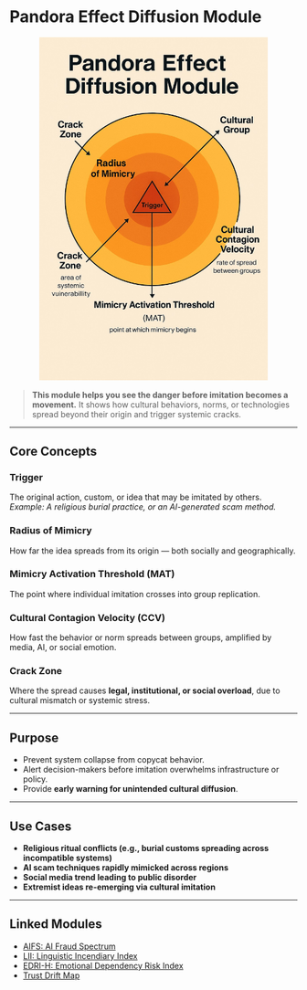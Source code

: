 # Pandora Effect Diffusion Module

<!-- B. GitHub repo 預覽用：絕對路徑 + ?raw=true -->
<p align="center">
<img src="https://github.com/frameworklori/lori-framework-site/blob/main/docs/assets/images/pandora-effect-diagram.png?raw=true" alt="pandora effect" width="400">
</p>

> **This module helps you see the danger before imitation becomes a movement.**
> It shows how cultural behaviors, norms, or technologies spread beyond their origin and trigger systemic cracks.

---

## Core Concepts

### Trigger
The original action, custom, or idea that may be imitated by others.
*Example: A religious burial practice, or an AI-generated scam method.*

### Radius of Mimicry
How far the idea spreads from its origin — both socially and geographically.

### Mimicry Activation Threshold (MAT)
The point where individual imitation crosses into group replication.

### Cultural Contagion Velocity (CCV)
How fast the behavior or norm spreads between groups, amplified by media, AI, or social emotion.

### Crack Zone
Where the spread causes **legal, institutional, or social overload**, due to cultural mismatch or systemic stress.

---

## Purpose

- Prevent system collapse from copycat behavior.
- Alert decision-makers before imitation overwhelms infrastructure or policy.
- Provide **early warning for unintended cultural diffusion**.

---

## Use Cases

- **Religious ritual conflicts (e.g., burial customs spreading across incompatible systems)**
- **AI scam techniques rapidly mimicked across regions**
- **Social media trend leading to public disorder**
- **Extremist ideas re-emerging via cultural imitation**

---

## Linked Modules

- [AIFS: AI Fraud Spectrum](AIFS.md)
- [LII: Linguistic Incendiary Index](LII.md)
- [EDRI-H: Emotional Dependency Risk Index](EDRI-H.md)
- [Trust Drift Map](TrustDrift.md)

